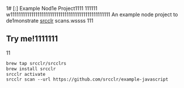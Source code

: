 1# [:] Example Nod1e Project1111
111111
w111111111111111111111111111111111111111111111111
An example node project to de1monstrate [srcclr](https://www.src1lr.com) scans.wssss
111
## Try me!1111111
11
```1
brew tap srcclr/srcclrs
brew install srcclr
srcclr activate
srcclr scan --url https://github.com/srcclr/example-javascript
```
